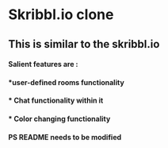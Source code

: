 # Skribbl.io clone
## This is similar to the skribbl.io <br>
#### Salient features are : <br>
#### *user-defined rooms functionality <br>
#### * Chat functionality within it <br>
#### * Color changing functionality
#### PS README needs to be modified